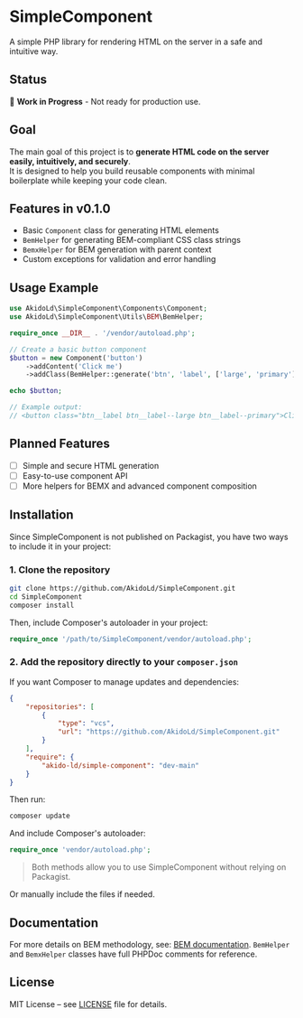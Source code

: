 # SimpleComponent

A simple PHP library for rendering HTML on the server in a safe and intuitive way.

## Status

🚧 **Work in Progress** - Not ready for production use.

## Goal

The main goal of this project is to **generate HTML code on the server easily, intuitively, and securely**.  
It is designed to help you build reusable components with minimal boilerplate while keeping your code clean.

## Features in v0.1.0

- Basic `Component` class for generating HTML elements
- `BemHelper` for generating BEM-compliant CSS class strings
- `BemxHelper` for BEM generation with parent context
- Custom exceptions for validation and error handling

## Usage Example

```php
use AkidoLd\SimpleComponent\Components\Component;
use AkidoLd\SimpleComponent\Utils\BEM\BemHelper;

require_once __DIR__ . '/vendor/autoload.php';

// Create a basic button component
$button = new Component('button')
    ->addContent('Click me')
    ->addClass(BemHelper::generate('btn', 'label', ['large', 'primary']));

echo $button;

// Example output:
// <button class="btn__label btn__label--large btn__label--primary">Click me</button>
```

## Planned Features

* [ ] Simple and secure HTML generation
* [ ] Easy-to-use component API
* [ ] More helpers for BEMX and advanced component composition

## Installation

Since SimpleComponent is not published on Packagist, you have two ways to include it in your project:

### 1. Clone the repository

```bash
git clone https://github.com/AkidoLd/SimpleComponent.git
cd SimpleComponent
composer install
```

Then, include Composer's autoloader in your project:

```php
require_once '/path/to/SimpleComponent/vendor/autoload.php';
```

### 2. Add the repository directly to your `composer.json`

If you want Composer to manage updates and dependencies:

```json
{
    "repositories": [
        {
            "type": "vcs",
            "url": "https://github.com/AkidoLd/SimpleComponent.git"
        }
    ],
    "require": {
        "akido-ld/simple-component": "dev-main"
    }
}
```

Then run:

```bash
composer update
```

And include Composer's autoloader:

```php
require_once 'vendor/autoload.php';
```

> Both methods allow you to use SimpleComponent without relying on Packagist.

Or manually include the files if needed.

## Documentation

For more details on BEM methodology, see: [BEM documentation](https://getbem.com/introduction/).
`BemHelper` and `BemxHelper` classes have full PHPDoc comments for reference.

## License

MIT License – see [LICENSE](LICENSE) file for details.
